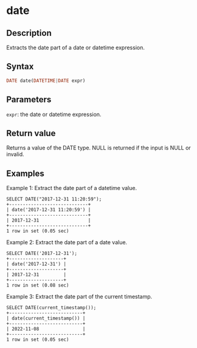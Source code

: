 ---
---

# date

## Description

Extracts the date part of a date or datetime expression.

## Syntax

```Haskell
DATE date(DATETIME|DATE expr)
```

## Parameters

`expr`: the date or datetime expression.

## Return value

Returns a value of the DATE type. NULL is returned if the input is NULL or invalid.

## Examples

Example 1: Extract the date part of a datetime value.

```plaintext
SELECT DATE("2017-12-31 11:20:59");
+-----------------------------+
| date('2017-12-31 11:20:59') |
+-----------------------------+
| 2017-12-31                  |
+-----------------------------+
1 row in set (0.05 sec)
```

Example 2: Extract the date part of a date value.

```plaintext
SELECT DATE('2017-12-31');
+--------------------+
| date('2017-12-31') |
+--------------------+
| 2017-12-31         |
+--------------------+
1 row in set (0.08 sec)
```

Example 3: Extract the date part of the current timestamp.

```plaintext
SELECT DATE(current_timestamp());
+---------------------------+
| date(current_timestamp()) |
+---------------------------+
| 2022-11-08                |
+---------------------------+
1 row in set (0.05 sec)
```
